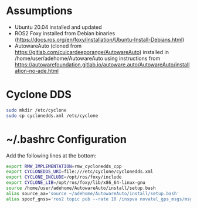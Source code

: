 # Assumptions
- Ubuntu 20.04 installed and updated
- ROS2 Foxy installed from Debian binaries (https://docs.ros.org/en/foxy/Installation/Ubuntu-Install-Debians.html)
- AutowareAuto (cloned from https://gitlab.com/cuicardeeporange/AutowareAuto) installed in /home/user/adehome/AutowareAuto using instructions from https://autowarefoundation.gitlab.io/autoware.auto/AutowareAuto/installation-no-ade.html

# Cyclone DDS
```bash
sudo mkdir /etc/cyclone
sudo cp cyclonedds.xml /etc/cyclone
```

# ~/.bashrc Configuration
Add the following lines at the bottom:

```bash
export RMW_IMPLEMENTATION=rmw_cyclonedds_cpp
export CYCLONEDDS_URI=file:///etc/cyclone/cyclonedds.xml
export CYCLONE_INCLUDE=/opt/ros/foxy/include
export CYCLONE_LIB=/opt/ros/foxy/lib/x86_64-linux-gnu
source /home/user/adehome/AutowareAuto/install/setup.bash
alias source_aa='source ~/adehome/AutowareAuto/install/setup.bash'
alias spoof_gnss='ros2 topic pub --rate 10 /inspva novatel_gps_msgs/msg/Inspva "{status: INS_SOLUTION_GOOD}"'
```
